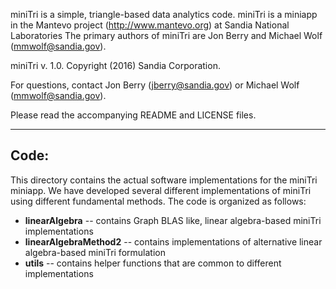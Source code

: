 miniTri is a simple, triangle-based data analytics code.  miniTri is a miniapp
in the Mantevo project (http://www.mantevo.org) at Sandia National Laboratories
The primary authors of miniTri are Jon Berry and Michael Wolf (mmwolf@sandia.gov).

miniTri v. 1.0. Copyright (2016) Sandia Corporation.

For questions, contact Jon Berry (jberry@sandia.gov) or Michael Wolf (mmwolf@sandia.gov).

Please read the accompanying README and LICENSE files.

------------------------------------------------
Code:
------------------------------------------------

This directory contains the actual software implementations for the miniTri miniapp.
We have developed several different implementations of miniTri using different 
fundamental methods.  The code is organized as follows:

* __linearAlgebra__ -- contains Graph BLAS like, linear algebra-based miniTri implementations
* __linearAlgebraMethod2__ -- contains implementations of alternative linear algebra-based miniTri formulation
* __utils__ -- contains helper functions that are common to different implementations




